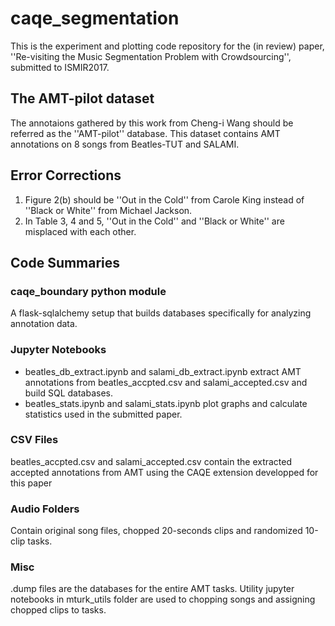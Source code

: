 # caqe_segmentation

This is the experiment and plotting code repository for the (in review) paper, 
''Re-visiting the Music Segmentation Problem with Crowdsourcing'', submitted to ISMIR2017.

## The AMT-pilot dataset
The annotaions gathered by this work from Cheng-i Wang should be referred as the ''AMT-pilot'' database. This dataset contains AMT annotations on 8 songs from Beatles-TUT and SALAMI. 

## Error Corrections

1. Figure 2(b) should be ''Out in the Cold'' from Carole King instead of ''Black or White'' from Michael Jackson.
2. In Table 3, 4 and 5, ''Out in the Cold'' and ''Black or White'' are misplaced with each other.

## Code Summaries

### caqe_boundary python module
A flask-sqlalchemy setup that builds databases specifically for analyzing annotation data.

### Jupyter Notebooks
* beatles_db_extract.ipynb and salami_db_extract.ipynb extract AMT annotations from beatles_accpted.csv and salami_accepted.csv 
and build SQL databases.
* beatles_stats.ipynb and salami_stats.ipynb plot graphs and calculate statistics used in the submitted paper.

### CSV Files
beatles_accpted.csv and salami_accepted.csv contain the extracted accepted annotations from AMT 
using the CAQE extension developped for this paper

### Audio Folders
Contain original song files, chopped 20-seconds clips and randomized 10-clip tasks.

### Misc
.dump files are the databases for the entire AMT tasks. 
Utility jupyter notebooks in mturk_utils folder are used to chopping songs and assigning chopped clips to tasks.  
